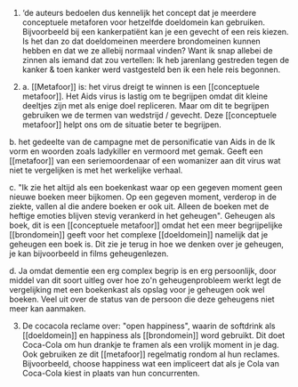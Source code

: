 1.  ‘de auteurs bedoelen dus kennelijk het concept dat je meerdere conceptuele metaforen voor hetzelfde doeldomein kan gebruiken. Bijvoorbeeld bij een kankerpatiënt kan je een gevecht of een reis kiezen. Is het dan zo dat doeldomeinen meerdere brondomeinen kunnen hebben en dat we ze allebij normaal vinden? Want ik snap allebei de zinnen als iemand dat zou vertellen: Ik heb jarenlang gestreden tegen de kanker & toen kanker werd vastgesteld ben ik een hele reis begonnen.

2.  a.  [[Metafoor]] is: het virus dreigt te winnen is een [[conceptuele metafoor]]. Het Aids virus is lastig om te begrijpen omdat dit kleine deeltjes zijn met als enige doel repliceren. Maar om dit te begrijpen gebruiken we de termen van wedstrijd / gevecht. Deze [[conceptuele metafoor]] helpt ons om de situatie beter te begrijpen.
 
b. het gedeelte van de campagne met de personificatie van Aids in de Ik vorm en woorden zoals ladykiller en vermoord met gemak. Geeft een [[metafoor]] van een seriemoordenaar of een womanizer aan dit virus wat niet te vergelijken is met het werkelijke verhaal.

c. "Ik zie het altijd als een boekenkast waar op een gegeven moment geen nieuwe boeken meer bijkomen. Op een gegeven moment, verderop in de ziekte, vallen al die andere boeken er ook uit. Alleen de boeken met de heftige emoties blijven stevig verankerd in het geheugen". 
Geheugen als boek, dit is een [[conceptuele metafoor]] omdat het een meer begrijpelijke [[brondomein]] geeft voor het complexe [[doeldomein]] namelijk dat je geheugen een boek is. Dit zie je terug in hoe we denken over je geheugen, je kan bijvoorbeeld in films geheugenlezen.

d. Ja omdat dementie een erg complex begrip is en erg persoonlijk, door middel van dit soort uitleg over hoe zo'n geheugenprobleem werkt legt de vergelijking met een boekenkast als opslag voor je geheugen ook wel boeken. Veel uit over de status van de persoon die deze geheugens niet meer kan aanmaken.

3. De cocacola reclame over: "open happiness", waarin de softdrink als [[doeldomein]] en happiness als [[brondomein]] word gebruikt. Dit doet Coca-Cola om hun drankje te framen als een vrolijk moment in je dag. Ook gebruiken ze dit [[metafoor]] regelmatig rondom al hun reclames. Bijvoorbeeld, choose happiness wat een impliceert dat als je Cola van Coca-Cola kiest in plaats van hun concurrenten. 
